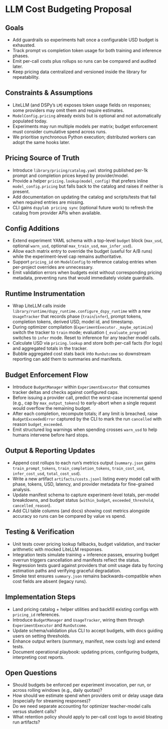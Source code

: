 # LLM Cost Budgeting Proposal

## Goals
- Add guardrails so experiments halt once a configurable USD budget is exhausted.
- Track prompt vs completion token usage for both training and inference phases.
- Emit per-call costs plus rollups so runs can be compared and audited later.
- Keep pricing data centralized and versioned inside the library for repeatability.

## Constraints & Assumptions
- LiteLLM (and DSPy’s `LM`) exposes token usage fields on responses; some providers may omit them and require estimates.
- `ModelConfig.pricing` already exists but is optional and not automatically populated today.
- Experiments may run multiple models per matrix; budget enforcement must consider cumulative spend across runs.
- We prioritise synchronous Python execution; distributed workers can adopt the same hooks later.

## Pricing Source of Truth
- Introduce `library/pricing/catalog.yaml` storing published per-1k prompt and completion prices keyed by provider/model.
- Provide a helper `pricing.lookup(model_config)` that prefers inline `model_config.pricing` but falls back to the catalog and raises if neither is present.
- Add documentation on updating the catalog and scripts/tests that fail when required entries are missing.
- CLI gains `dspylab pricing sync` (optional future work) to refresh the catalog from provider APIs when available.

## Config Additions
- Extend experiment YAML schema with a top-level `budget` block (`max_usd`, optional `warn_usd`, optional `max_train_usd`, `max_infer_usd`).
- Allow each matrix entry to override the budget (useful for A/B runs) while the experiment-level cap remains authoritative.
- Support `pricing_id` on `ModelConfig` to reference catalog entries when per-project overrides are unnecessary.
- Emit validation errors when budgets exist without corresponding pricing metadata, preventing runs that would immediately violate guardrails.

## Runtime Instrumentation
- Wrap LiteLLM calls inside `library/runtime/dspy_runtime.configure_dspy_runtime` with a new `UsageTracker` that records phase (`train`/`infer`), prompt tokens, completion tokens, derived USD, model id, and timestamp.
- During optimizer compilation (`ExperimentExecutor._maybe_optimize`) switch the tracker to `train` mode; evaluation (`_evaluate_program`) switches to `infer` mode. Reset to inference for any teacher model calls.
- Calculate USD via `pricing.lookup` and store both per-call facts (for logs) and aggregated totals in the tracker.
- Bubble aggregated cost stats back into `RunOutcome` so downstream reporting can add them to summaries and manifests.

## Budget Enforcement Flow
- Introduce `BudgetManager` within `ExperimentExecutor` that consumes tracker deltas and checks against configured caps.
- Before issuing a provider call, predict the worst-case incremental spend (e.g., cap by `max_output_tokens`) to early-abort when a single request would overflow the remaining budget.
- After each completion, recompute totals; if any limit is breached, raise `BudgetExceededError` captured by the CLI to mark the run `cancelled` with reason `budget_exceeded`.
- Emit structured log warnings when spending crosses `warn_usd` to help humans intervene before hard stops.

## Output & Reporting Updates
- Append cost rollups to each run’s metrics output (`summary.json` gains `train_prompt_tokens`, `train_completion_tokens`, `train_cost_usd`, `infer_cost_usd`, `total_cost_usd`).
- Write a new artifact `artifacts/costs.jsonl` listing every model call with phase, tokens, USD, latency, and provider metadata for fine-grained analysis.
- Update manifest schema to capture experiment-level totals, per-model breakdowns, and budget status (`within_budget`, `exceeded_threshold`, `cancelled_reason`).
- Add CLI table columns (and docs) showing cost metrics alongside accuracy so runs can be compared by value vs spend.

## Testing & Verification
- Unit tests cover pricing lookup fallbacks, budget validation, and tracker arithmetic with mocked LiteLLM responses.
- Integration tests simulate training + inference passes, ensuring budget overrun triggers cancellation and manifests reflect the status.
- Regression tests guard against providers that omit usage data by forcing estimation paths and verifying graceful degradation.
- Smoke test ensures `summary.json` remains backwards-compatible when cost fields are absent (legacy runs).

## Implementation Steps
- Land pricing catalog + helper utilities and backfill existing configs with `pricing_id` references.
- Introduce `BudgetManager` and `UsageTracker`, wiring them through `ExperimentExecutor` and `RunOutcome`.
- Update schema/validation plus CLI to accept budgets, with docs guiding users on setting thresholds.
- Enhance output writers (summary, manifest, new costs log) and extend tests.
- Document operational playbook: updating prices, configuring budgets, interpreting cost reports.

## Open Questions
- Should budgets be enforced per experiment invocation, per run, or across rolling windows (e.g., daily quotas)?
- How should we estimate spend when providers omit or delay usage data (especially for streaming responses)?
- Do we need separate accounting for optimizer teacher-model calls versus student calls?
- What retention policy should apply to per-call cost logs to avoid bloating run artifacts?


